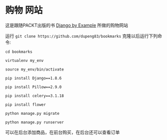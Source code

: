 # 购物 网站

这是跟随PACKT出版的书 [Django by Example](http://djangobyexample.com/) 所做的购物网站

运行 `git clone https://github.com/dupeng83/bookmarks` 克隆以后运行下列命令:

`cd bookmarks`

`virtualenv my_env`

`source my_env/bin/activate`

`pip install Django==1.8.6`

`pip install Pillow==2.9.0`

`pip install celery==3.1.18`

`pip install flower`

`python manage.py migrate`

`python manage.py runserver`

可以在后台添加商品，在前台购买，在后台还可以查看订单
